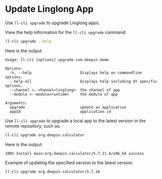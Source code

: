 <!--
SPDX-FileCopyrightText: 2023 UnionTech Software Technology Co., Ltd.

SPDX-License-Identifier: LGPL-3.0-or-later
-->

# Update Linglong App

Use `ll-cli upgrade` to upgrade Linglong apps.

View the help information for the `ll-cli upgrade` command:

```bash
ll-cli upgrade --help
```

Here is the output:

```text
Usage: ll-cli [options] upgrade com.deepin.demo

Options:
  -h, --help                      Displays help on commandline options.
  --help-all                      Displays help including Qt specific options.
  --channel <--channel=linglong>  the channel of app
  --module <--module=runtime>     the module of app

Arguments:
  upgrade                         update an application
  appId                           application id
```

Use `ll-cli upgrade` to upgrade a local app to the latest version in the remote repository, such as:

```bash
ll-cli upgrade org.deepin.calculator
```

Here is the output:

```text
100% Install main:org.deepin.calculator/5.7.21.4/x86_64 success
```

Example of updating the specified version to the latest version:

```bash
ll-cli upgrade org.deepin.calculator/5.7.16
```

